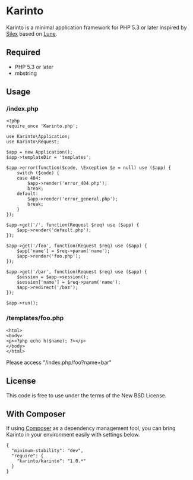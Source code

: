 # Karinto

Karinto is a minimal application framework for PHP 5.3 or later inspired by [Silex](http://silex.sensiolabs.org/) based on [Lune](https://github.com/hiroy/lune).

## Required

 * PHP 5.3 or later
 * mbstring

## Usage

### /index.php

    <?php
    require_once 'Karinto.php';
    
    use Karinto\Application;
    use Karinto\Request;
    
    $app = new Application();
    $app->templateDir = 'templates';
    
    $app->error(function($code, \Exception $e = null) use ($app) {
        switch ($code) {
        case 404:
            $app->render('error_404.php');
            break;
        default:
            $app->render('error_general.php');
            break;
        }
    });
    
    $app->get('/', function(Request $req) use ($app) {
        $app->render('default.php');
    });
    
    $app->get('/foo', function(Request $req) use ($app) {
        $app['name'] = $req->param('name');
        $app->render('foo.php');
    });
    
    $app->get('/bar', function(Request $req) use ($app) {
        $session = $app->session();
        $session['name'] = $req->param('name');
        $app->redirect('/baz');
    });
    
    $app->run();

### /templates/foo.php

    <html>
    <body>
    <p><?php echo h($name); ?></p>
    </body>
    </html>

Please access "/index.php/foo?name=bar"

## License

This code is free to use under the terms of the New BSD License.

## With Composer

If using [Composer](http://getcomposer.org/) as a dependency management tool, you can bring Karinto in your environment easily with settings below.

```
{
  "minimum-stability": "dev",
  "require": {
    "karinto/karinto": "1.0.*"
  }
}
```

